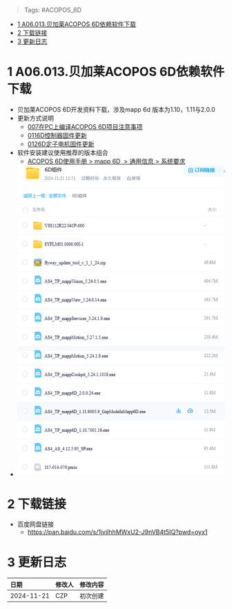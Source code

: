 > Tags: #ACOPOS_6D

- [1 A06.013.贝加莱ACOPOS 6D依赖软件下载](#_1-a06013%E8%B4%9D%E5%8A%A0%E8%8E%B1acopos-6d%E4%BE%9D%E8%B5%96%E8%BD%AF%E4%BB%B6%E4%B8%8B%E8%BD%BD)
- [2 下载链接](#_2-%E4%B8%8B%E8%BD%BD%E9%93%BE%E6%8E%A5)
- [3 更新日志](#_3-%E6%9B%B4%E6%96%B0%E6%97%A5%E5%BF%97)

# 1 A06.013.贝加莱ACOPOS 6D依赖软件下载

- 贝加莱ACOPOS 6D开发资料下载，涉及mapp 6d 版本为1.10，1.11与2.0.0
- 更新方式说明
    - [007在PC上编译ACOPOS 6D项目注意事项](007在PC上编译ACOPOS%206D项目注意事项.md)
    - [0116D控制器固件更新](0116D控制器固件更新.md)
    - [0126D定子电机固件更新](0126D定子电机固件更新.md)
- 软件安装建议使用推荐的版本组合
    - [ACOPOS 6D使用手册 > mapp 6D  > 通用信息 > 系统要求](https://6d.brhelp.cn/systemvoraussetzung.html)
- ![](FILES/013贝加莱ACOPOS%206D依赖软件下载/image-20241121141439130.png)

# 2 下载链接

- 百度网盘链接
    - https://pan.baidu.com/s/1jviIhhMWxU2-J9nVB4t5IQ?pwd=oyx1

# 3 更新日志

| 日期         | 修改人 | 修改内容 |
| :--------- | :-- | :--- |
| 2024-11-21 | CZP | 初次创建 |
